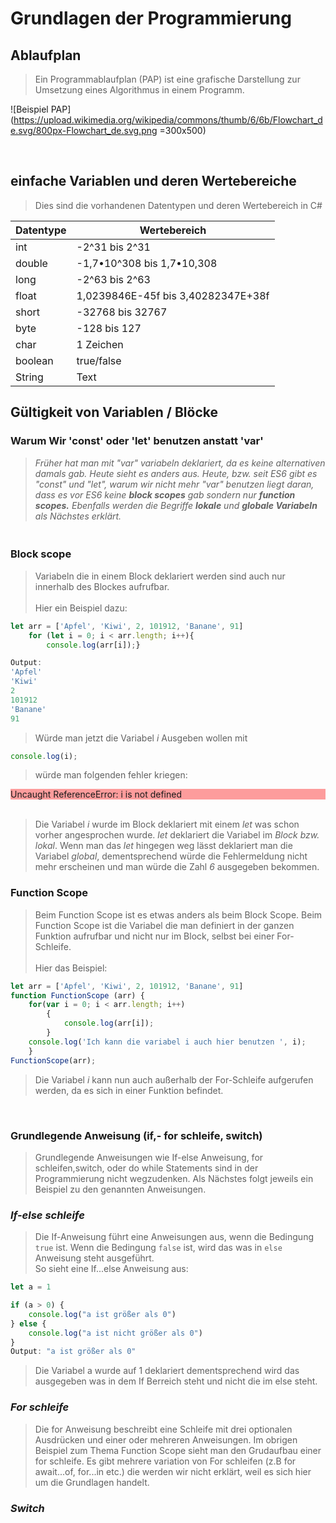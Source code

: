 # Grundlagen der Programmierung 
##  Ablaufplan
> Ein Programmablaufplan (PAP) ist eine grafische Darstellung zur Umsetzung eines Algorithmus in einem Programm. 
> 
![Beispiel PAP](https://upload.wikimedia.org/wikipedia/commons/thumb/6/6b/Flowchart_de.svg/800px-Flowchart_de.svg.png =300x500)

<br>

## einfache Variablen und deren Wertebereiche

>Dies sind die vorhandenen Datentypen und deren Wertebereich in C#

| Datentype | Wertebereich |
| --------- | ------------ |
|int | -2^31 bis 2^31
|double | -1,7•10^308 bis 1,7•10,308
|long|-2^63 bis 2^63
|float|1,0239846E-45f bis 3,40282347E+38f
|short | -32768 bis 32767
|byte| -128 bis 127
|char | 1 Zeichen
|boolean | true/false
|String | Text |

## Gültigkeit von Variablen / Blöcke

### Warum Wir 'const' oder 'let' benutzen anstatt 'var'
>*Früher hat man mit "var" variabeln deklariert, da es keine alternativen damals gab. Heute sieht es anders aus. Heute, bzw. seit ES6 gibt es "const" und "let", warum wir nicht mehr "var" benutzen liegt daran, dass es vor ES6 keine **block scopes** gab sondern nur **function scopes.** Ebenfalls werden die Begriffe **lokale** und **globale Variabeln** als Nächstes erklärt.* 

### <br>Block scope

> Variabeln die in einem Block deklariert werden sind auch nur innerhalb des Blockes aufrufbar. <br> <br>Hier ein Beispiel dazu:
```js
let arr = ['Apfel', 'Kiwi', 2, 101912, 'Banane', 91]
    for (let i = 0; i < arr.length; i++){
        console.log(arr[i]);}

Output: 
'Apfel'
'Kiwi'
2
101912
'Banane'
91
```
>Würde man jetzt die Variabel *i* Ausgeben wollen mit
```js
console.log(i);
```
>würde man folgenden fehler kriegen:<br>

<div class = "Farbe", style=background-color:rgba(253,60,60,0.5)> Uncaught ReferenceError: i is not defined </div>
<br>

>Die Variabel *i* wurde im Block deklariert mit einem *let* was schon vorher angesprochen wurde. *let* deklariert die Variabel im *Block bzw. lokal*. Wenn man das *let* hingegen weg lässt deklariert man die Variabel *global*, dementsprechend würde die Fehlermeldung nicht mehr erscheinen und man würde die Zahl *6* ausgegeben bekommen.

### Function Scope
>Beim Function Scope ist es etwas anders als beim Block Scope. Beim Function Scope ist die Variabel die man definiert in der ganzen Funktion aufrufbar und nicht nur im Block, selbst bei einer For-Schleife. <br> <br>
Hier das Beispiel:
```js
let arr = ['Apfel', 'Kiwi', 2, 101912, 'Banane', 91]
function FunctionScope (arr) {
    for(var i = 0; i < arr.length; i++)
        {
            console.log(arr[i]);
        } 
    console.log('Ich kann die variabel i auch hier benutzen ', i);
    }
FunctionScope(arr);
```
> Die Variabel *i* kann nun auch außerhalb der For-Schleife aufgerufen werden, da es sich in einer Funktion befindet.

<br>


### Grundlegende Anweisung (if,- for schleife, switch)

>Grundlegende Anweisungen wie If-else Anweisung, for schleifen,switch, oder do while Statements sind in der Programmierung nicht wegzudenken. Als Nächstes folgt jeweils ein Beispiel zu den genannten Anweisungen.

### ***If-else schleife***

>Die If-Anweisung führt eine Anweisungen aus, wenn die Bedingung ```true``` ist. Wenn die Bedingung ```false``` ist, wird das was in ```else``` Anweisung steht ausgeführt. 
<br> So sieht eine If...else Anweisung aus:

```js
let a = 1

if (a > 0) {
    console.log("a ist größer als 0")
} else {
    console.log("a ist nicht größer als 0")
}
Output: "a ist größer als 0"
```

>Die Variabel a wurde auf 1 deklariert dementsprechend wird das ausgegeben was in dem If Berreich steht und nicht die im else steht.

### ***For schleife***

>Die for Anweisung beschreibt eine Schleife mit drei optionalen Ausdrücken und einer oder mehreren Anweisungen. Im obrigen Beispiel zum Thema Function Scope sieht man den Grudaufbau einer for schleife. Es gibt mehrere variation von For schleifen (z.B for await...of, for...in etc.) die werden wir nicht erklärt, weil es sich hier um die Grundlagen handelt.

### ***Switch***
>